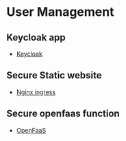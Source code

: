 # User Management

## Keycloak app

- [Keycloak](keycloack/readme.md)


## Secure Static website
- [Nginx ingress](simple-ingress/readme.md)


## Secure openfaas function
- [OpenFaaS](OpenFaaS/readme.md)